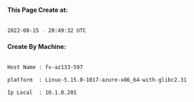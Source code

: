 
   
#### This Page Create at:

```bash

2022-08-15 - 20:49:32 UTC

```

#### Create By Machine:

```bash

Host Name : fv-az133-597

platform  : Linux-5.15.0-1017-azure-x86_64-with-glibc2.31

Ip Local  : 10.1.0.201

```

